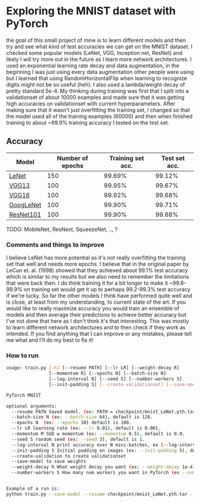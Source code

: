 # Exploring the MNIST dataset with PyTorch

the goal of this small project of mine is to learn different models and then try and see what kind of test accuracies we can get on the MNIST dataset. I checked some popular models (LeNet, VGG, Inception net, ResNet) and likely I will try more out in the future as I learn more network architectures. I used an exponential learning rate decay and data augmentation, in the beginning I was just using every data augmentation other people were using but I learned that using RandomHorizontalFlip when learning to recognize digits might not be so useful (heh). I also used a lambda/weight decay of pretty standard 5e-4. My thinking during training was first that I split into a validationset of about 10000 examples and made sure that it was getting high accuracies on validationset with current hyperparameters. After making sure that it wasn't just overfitting the training set, I changed so that the model used all of the training examples (60000) and then when finished training to about ~99.9% training accuracy I tested on the test set.

## Accuracy

| Model                                                        | Number of epochs | Training set acc. | Test set acc. |
| ------------------------------------------------------------ | ---------------- | ----------------- | ------------- |
| [LeNet](http://yann.lecun.com/exdb/publis/pdf/lecun-01a.pdf) | 150              | 99.69%            | 99.12%        |
| [VGG13](https://arxiv.org/abs/1409.1556)                     | 100              | 99.95%            | 99.67%        |
| [VGG16](https://arxiv.org/abs/1409.1556)                     | 100              | 99.92%            | 99.68%        |
| [GoogLeNet](https://arxiv.org/abs/1409.4842)                 | 100              | 99.90%            | 99.71%        |
| [ResNet101](https://arxiv.org/abs/1512.03385)                | 100              | 99.90%            | 99.68%        |

TODO: MobileNet, ResNext, SqueezeNet, .., ?

### Comments and things to improve

I believe LeNet has more potential as it's not really overfitting the training set that well and needs more epochs. I believe that in the original paper by LeCun et. al. (1998) showed that they achieved about 99.1% test accuracy which is similar to my results but we also need to remember the limitations that were back then. I do think training it for a bit longer to make it ~99.8-99.9% on training set would get it up to perhaps 99.2-99.3% test accuracy if we're lucky. So far the other models I think have performed quite well and is close, at least from my understanding, to current state of the art. If you would like to really maximize accuracy you would train an ensemble of models and then average their predictions to achieve better accuracy but I've not done that here as I don't think it's that interesting. This was mostly to learn different network architectures and to then check if they work as intended. If you find anything that I can improve or any mistakes, please tell me what and I'll do my best to fix it!

### How to run

```bash
usage: train.py [-h] [--resume PATH] [--lr LR] [--weight-decay R]
                [--momentum R] [--epochs N] [--batch-size N]
                [--log-interval N] [--seed S] [--number-workers S]
                [--init-padding S] [--create-validationset] [--save-model]

PyTorch MNIST

optional arguments:
  --resume PATH Saved model. (ex: PATH = checkpoint/mnist_LeNet.pth.tar)
  --batch-size N (ex: --batch-size 64), default is 128.
  --epochs N  (ex: --epochs 10) default is 100.
  --lr LR learning rate (ex: --lr 0.01), default is 0.001.
  --momentum M SGD w momentum (ex: --momentum 0.5), default is 0.9.
  --seed S random seed (ex: --seed 3), default is 1.
  --log-interval N print accuracy ever N mini-batches, ex (--log-interval 50), default 240.
  --init-padding S Initial padding on images (ex: --init-padding 5), default is 2 to make 28x28 into 32x32.
  --create-validation to create validationset
  --save-model to save weights
  --weight-decay R What weight decay you want (ex: --weight-decay 1e-4), default 1e-5.
  --number-workers S How many num workers you want in PyTorch (ex --number-workers 2), default is 0.


Example of a run is:
python train.py --save-model --resume checkpoint/mnist_LeNet.pth.tar --weight-decay 1e-5 --number-workers 2
```
